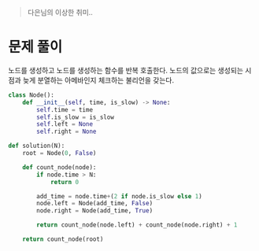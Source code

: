 > 다은님의 이상한 취미..

# 문제 풀이

노드를 생성하고 노드를 생성하는 함수를 반복 호출한다. 노드의 값으로는 생성되는 시점과 늦게 분열하는 아메바인지 체크하는 불리언을 갖는다.

```python
class Node():
    def __init__(self, time, is_slow) -> None:
        self.time = time
        self.is_slow = is_slow
        self.left = None
        self.right = None

def solution(N):
    root = Node(0, False)

    def count_node(node):
        if node.time > N:
            return 0

        add_time = node.time+(2 if node.is_slow else 1)
        node.left = Node(add_time, False)
        node.right = Node(add_time, True)

        return count_node(node.left) + count_node(node.right) + 1

    return count_node(root)
```
